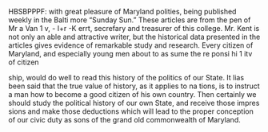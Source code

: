 HBSBPPPF: with great pleasure
of Maryland polities,
being published weekly in the Balti
more “Sunday Sun.”
These articles are from the pen of
Mr a Van 1 v, - I+r -K errt, secrefary and
treasurer of this college.
Mr. Kent is not only an able and
attractive writer, but the historical
data presented in the articles gives
evidence of remarkable study and
research.
Every citizen of Maryland, and
especially young men about to as
sume the re ponsi hi 1 itv of citizen

    
ship, would do well to read this
history of the politics of our State.
It lias been said that the true
value of history, as it applies to na
tions, is to instruct a man how to
become a good citizen of his own
country. Then certainly we should
study the political history of our
own State, and receive those impres
sions and make those deductions
which will lead to the proper
conception of our civic duty as sons
of the grand old commonwealth of
Maryland.
